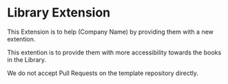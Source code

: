 # Library Extension

This Extension is to help (Company Name) by providing them with a new extention.

This extention is to provide them with more accessibility towards the books in the Library.

We do not accept Pull Requests on the template repository directly.
